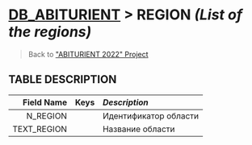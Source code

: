 # [DB_ABITURIENT](../db_abiturient_2022.md) > REGION *(List of the regions)*

> Back to ["ABITURIENT 2022" Project](../../../../README.md)

## **TABLE DESCRIPTION**

| **Field Name** |  Keys   | *Description*            |
|---------------:|:-------:|:-------------------------|
|       N_REGION |         | Идентификатор области    |
|    TEXT_REGION |         | Название области         |